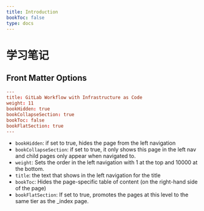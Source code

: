```yaml
---
title: Introduction
bookToc: false
type: docs
---
```


# 学习笔记

## Front Matter Options


```toml
---
title: GitLab Workflow with Infrastructure as Code
weight: 11
bookHidden: true
bookCollapseSection: true
bookToc: false
bookFlatSection: true
---
```

*  `bookHidden`: if set to true, hides the page from the left navigation
*  `bookCollapseSection`: if set to true, it only shows this page in the left nav and child pages only appear when navigated to.
*  `weight`: Sets the order in the left navigation with 1 at the top and 10000 at the bottom.
*  `title`: the text that shows in the left navigation for the title
*  `bookToc`: Hides the page-specific table of content (on the right-hand side of the page)
*  `bookFlatSection`: If set to true, promotes the pages at this level to the same tier as the _index page.